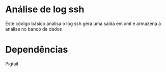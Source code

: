 # Análise de log ssh
Este código básico analisa o log ssh gera uma saída em xml e armazena a análise no banco de dados

# Dependências
Pigtail
